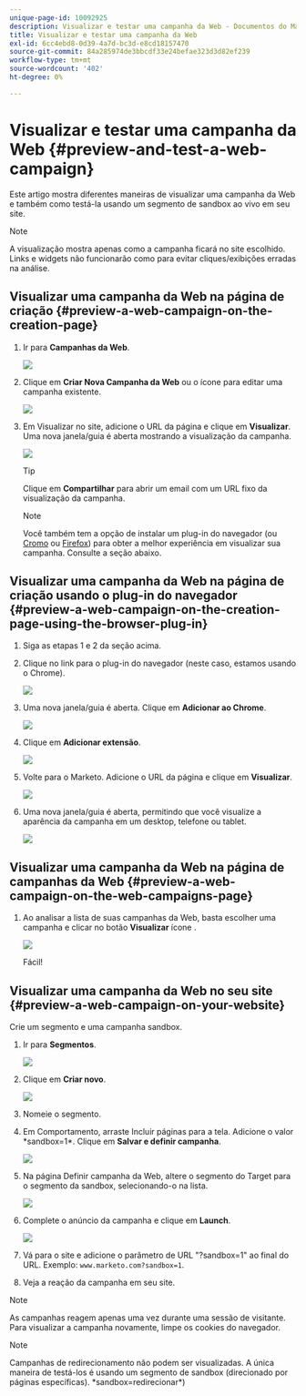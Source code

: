 ```yaml
---
unique-page-id: 10092925
description: Visualizar e testar uma campanha da Web - Documentos do Marketo - Documentação do produto
title: Visualizar e testar uma campanha da Web
exl-id: 6cc4ebd8-0d39-4a7d-bc3d-e8cd18157470
source-git-commit: 84a285974de3bbcdf33e24befae323d3d82ef239
workflow-type: tm+mt
source-wordcount: '402'
ht-degree: 0%

---
```


# Visualizar e testar uma campanha da Web {#preview-and-test-a-web-campaign}

Este artigo mostra diferentes maneiras de visualizar uma campanha da Web e também como testá-la usando um segmento de sandbox ao vivo em seu site.

>[!NOTE]
>
>A visualização mostra apenas como a campanha ficará no site escolhido. Links e widgets não funcionarão como para evitar cliques/exibições erradas na análise.

## Visualizar uma campanha da Web na página de criação {#preview-a-web-campaign-on-the-creation-page}

1. Ir para **Campanhas da Web**.

   ![](assets/image2016-8-18-15-3a59-3a35.png)

1. Clique em **Criar Nova Campanha da Web** ou o ícone para editar uma campanha existente.

   ![](assets/create-new-or-edit-web-campaign.png)

1. Em Visualizar no site, adicione o URL da página e clique em **Visualizar**. Uma nova janela/guia é aberta mostrando a visualização da campanha.

   ![](assets/three-1.png)

   >[!TIP]
   >
   >Clique em **Compartilhar** para abrir um email com um URL fixo da visualização da campanha.

   >[!NOTE]
   >
   >Você também tem a opção de instalar um plug-in do navegador (ou [Cromo](https://chrome.google.com/webstore/detail/marketo-web-personalizati/ldiddonjplchallbngbccbfdfeldohkj) ou [Firefox](https://rtp-static.marketo.com/rtp/libs/mwp-0.0.0.8.xpi)) para obter a melhor experiência em visualizar sua campanha. Consulte a seção abaixo.

## Visualizar uma campanha da Web na página de criação usando o plug-in do navegador {#preview-a-web-campaign-on-the-creation-page-using-the-browser-plug-in}

1. Siga as etapas 1 e 2 da seção acima.

1. Clique no link para o plug-in do navegador (neste caso, estamos usando o Chrome).

   ![](assets/4-1.png)

1. Uma nova janela/guia é aberta. Clique em **Adicionar ao Chrome**.

   ![](assets/five.png)

1. Clique em **Adicionar extensão**.

   ![](assets/six.png)

1. Volte para o Marketo. Adicione o URL da página e clique em **Visualizar**.

   ![](assets/seven.png)

1. Uma nova janela/guia é aberta, permitindo que você visualize a aparência da campanha em um desktop, telefone ou tablet.

   ![](assets/campaign-preview.png)

## Visualizar uma campanha da Web na página de campanhas da Web {#preview-a-web-campaign-on-the-web-campaigns-page}

1. Ao analisar a lista de suas campanhas da Web, basta escolher uma campanha e clicar no botão **Visualizar** ícone .

   ![](assets/web-campaigns-1-preview-hand.png)

   Fácil!

## Visualizar uma campanha da Web no seu site {#preview-a-web-campaign-on-your-website}

Crie um segmento e uma campanha sandbox.

1. Ir para **Segmentos**.

   ![](assets/new-dropdown-segments-hand.jpg)

1. Clique em **Criar novo**.

   ![](assets/image2015-9-10-10-3a42-3a39.png)

1. Nomeie o segmento.

1. Em Comportamento, arraste Incluir páginas para a tela. Adicione o valor &#42;sandbox=1&#42;. Clique em **Salvar e definir campanha**.

   ![](assets/segment.png)

1. Na página Definir campanha da Web, altere o segmento do Target para o segmento da sandbox, selecionando-o na lista.

   ![](assets/set-web-campaign-target-segment.jpg)

1. Complete o anúncio da campanha e clique em **Launch**.

   ![](assets/click-launch.jpg)

1. Vá para o site e adicione o parâmetro de URL &quot;?sandbox=1&quot; ao final do URL. Exemplo: `www.marketo.com?sandbox=1`.

1. Veja a reação da campanha em seu site.

>[!NOTE]
>
>As campanhas reagem apenas uma vez durante uma sessão de visitante. Para visualizar a campanha novamente, limpe os cookies do navegador.

>[!NOTE]
>
>Campanhas de redirecionamento não podem ser visualizadas. A única maneira de testá-los é usando um segmento de sandbox (direcionado por páginas específicas). &#42;sandbox=redirecionar&#42;)
